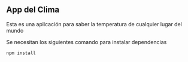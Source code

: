 ## App del Clima

Esta es una aplicación para saber la temperatura de cualquier lugar del mundo

Se necesitan los siguientes comando para instalar dependencias

```
npm install
```
